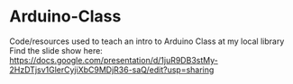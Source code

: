 # Arduino-Class
Code/resources used to teach an intro to Arduino Class at my local library 
Find the slide show here: https://docs.google.com/presentation/d/1juR9DB3stMy-2HzDTjsv1GlerCyjiXbC9MDjR36-saQ/edit?usp=sharing

